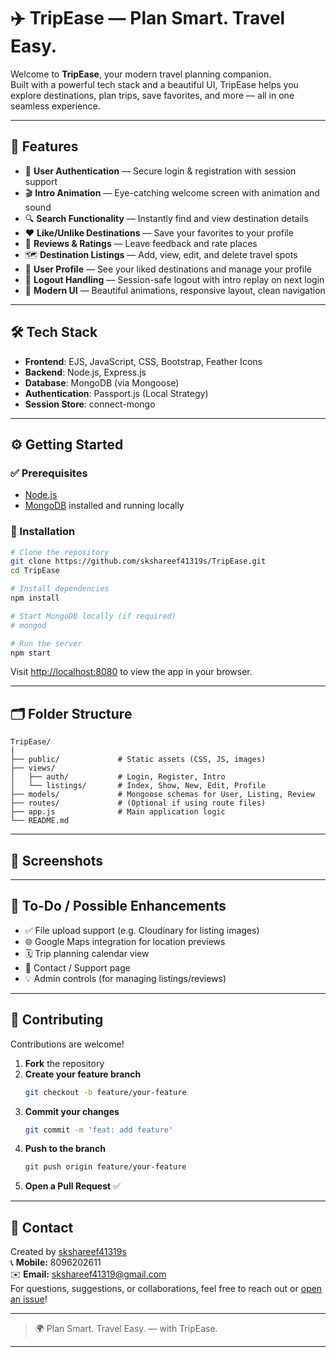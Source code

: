 # ✈️ TripEase — Plan Smart. Travel Easy.

Welcome to **TripEase**, your modern travel planning companion.  
Built with a powerful tech stack and a beautiful UI, TripEase helps you explore destinations, plan trips, save favorites, and more — all in one seamless experience.

---

## 🌟 Features

- 🔐 **User Authentication** — Secure login & registration with session support
- 🎬 **Intro Animation** — Eye-catching welcome screen with animation and sound
- 🔍 **Search Functionality** — Instantly find and view destination details
- ❤️ **Like/Unlike Destinations** — Save your favorites to your profile
- 💬 **Reviews & Ratings** — Leave feedback and rate places
- 🗺️ **Destination Listings** — Add, view, edit, and delete travel spots
- 👤 **User Profile** — See your liked destinations and manage your profile
- 🚪 **Logout Handling** — Session-safe logout with intro replay on next login
- 🎨 **Modern UI** — Beautiful animations, responsive layout, clean navigation

---

## 🛠️ Tech Stack

- **Frontend**: EJS, JavaScript, CSS, Bootstrap, Feather Icons
- **Backend**: Node.js, Express.js
- **Database**: MongoDB (via Mongoose)
- **Authentication**: Passport.js (Local Strategy)
- **Session Store**: connect-mongo

---

## ⚙️ Getting Started

### ✅ Prerequisites

- [Node.js](https://nodejs.org/)
- [MongoDB](https://www.mongodb.com/) installed and running locally

### 🚀 Installation

```bash
# Clone the repository
git clone https://github.com/skshareef41319s/TripEase.git
cd TripEase

# Install dependencies
npm install

# Start MongoDB locally (if required)
# mongod

# Run the server
npm start
```

Visit [http://localhost:8080](http://localhost:8080) to view the app in your browser.

---

## 🗂️ Folder Structure

```
TripEase/
│
├── public/             # Static assets (CSS, JS, images)
├── views/
│   ├── auth/           # Login, Register, Intro
│   └── listings/       # Index, Show, New, Edit, Profile
├── models/             # Mongoose schemas for User, Listing, Review
├── routes/             # (Optional if using route files)
├── app.js              # Main application logic
└── README.md
```

---

## 📸 Screenshots

<!-- Add UI screenshots showcasing intro page, login, listings, profile, etc. -->

---

## 📌 To-Do / Possible Enhancements

- ✅ File upload support (e.g. Cloudinary for listing images)
- 🌐 Google Maps integration for location previews
- 🗓️ Trip planning calendar view
- 📧 Contact / Support page
- 💡 Admin controls (for managing listings/reviews)

---

## 🤝 Contributing

Contributions are welcome!

1. **Fork** the repository
2. **Create your feature branch**
   ```bash
   git checkout -b feature/your-feature
   ```
3. **Commit your changes**
   ```bash
   git commit -m 'feat: add feature'
   ```
4. **Push to the branch**
   ```bash
   git push origin feature/your-feature
   ```
5. **Open a Pull Request** ✅

---

## 🙋 Contact

Created by [skshareef41319s](https://github.com/skshareef41319s)  
📞 **Mobile:** 8096202611  
✉️ **Email:** skshareef41319@gmail.com  
For questions, suggestions, or collaborations, feel free to reach out or [open an issue](https://github.com/skshareef41319s/TripEase/issues)!

---

> 🌍 Plan Smart. Travel Easy. — with TripEase.

---

<!-- Badges example: Uncomment or add your own!
![Node.js](https://img.shields.io/badge/Node.js-Enabled-green?logo=node.js)
![Stars](https://img.shields.io/github/stars/skshareef41319s/TripEase?style=social)
-->
